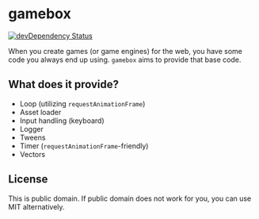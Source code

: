 gamebox
=======

[![devDependency Status](https://david-dm.org/freezedev/gamebox/dev-status.svg)](https://david-dm.org/freezedev/gamebox#info=devDependencies)

When you create games (or game engines) for the web, you have some code you always end up using. `gamebox` aims to provide that base code.

What does it provide?
---------------------
* Loop (utilizing `requestAnimationFrame`)
* Asset loader
* Input handling (keyboard)
* Logger
* Tweens
* Timer (`requestAnimationFrame`-friendly)
* Vectors

License
-------
This is public domain. If public domain does not work for you, you can use MIT alternatively.
